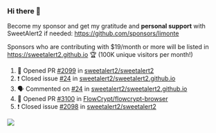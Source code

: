### Hi there 👋

Become my sponsor and get my gratitude and **personal support** with SweetAlert2 if needed: https://github.com/sponsors/limonte

Sponsors who are contributing with $19/month or more will be listed in https://sweetalert2.github.io 🏆 (100K unique visitors per month!)

<!--START_SECTION:activity-->
1. 💪 Opened PR [#2099](https://github.com/sweetalert2/sweetalert2/pull/2099) in [sweetalert2/sweetalert2](https://github.com/sweetalert2/sweetalert2)
2. ❗️ Closed issue [#24](https://github.com/sweetalert2/sweetalert2.github.io/issues/24) in [sweetalert2/sweetalert2.github.io](https://github.com/sweetalert2/sweetalert2.github.io)
3. 🗣 Commented on [#24](https://github.com/sweetalert2/sweetalert2.github.io/issues/24) in [sweetalert2/sweetalert2.github.io](https://github.com/sweetalert2/sweetalert2.github.io)
4. 💪 Opened PR [#3100](https://github.com/FlowCrypt/flowcrypt-browser/pull/3100) in [FlowCrypt/flowcrypt-browser](https://github.com/FlowCrypt/flowcrypt-browser)
5. ❗️ Closed issue [#2098](https://github.com/sweetalert2/sweetalert2/issues/2098) in [sweetalert2/sweetalert2](https://github.com/sweetalert2/sweetalert2)
<!--END_SECTION:activity-->

![](https://github-readme-stats.vercel.app/api?username=limonte&theme=vue&show_icons=true)
